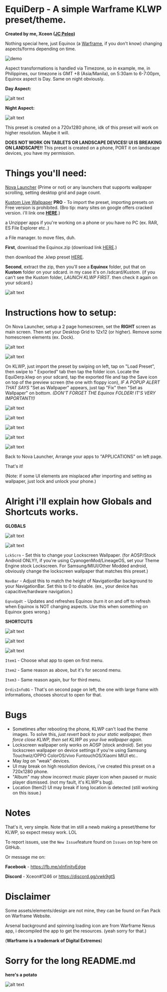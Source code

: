 # EquiDerp - A simple Warframe KLWP preset/theme. #
**Created by me, Xceon ([JC Peleo](https://fb.me/xInfinityEdge))**

Nothing special here, just Equinox (a [Warframe](https://www.warframe.com), if you don't know) changing aspects/forms depending on time.

![demo](https://github.com/Yuuhei/EquiDerp/raw/master/demo.gif)

Aspect transformations is handled via Timezone, so in example, me, in Philippines, our timezone is GMT +8 (Asia/Manila), on 5:30am to 6-7:00pm, Equinox aspect is Day. Same on night obviously.

**Day Aspect:**

![alt text](https://github.com/Yuuhei/EquiDerp/raw/master/day.png)

**Night Aspect:**

![alt text](https://github.com/Yuuhei/EquiDerp/raw/master/night.png)

This preset is created on a 720x1280 phone, idk of this preset will work on higher resolution. Maybe it will.

**DOES NOT WORK ON TABLETS OR LANDSCAPE DEVICES! UI IS BREAKING ON LANDSCAPE!!** This preset is created on a phone, PORT it on landscape devices, you have my permission.

# Things you'll need: #

[Nova Launcher](https://play.google.com/store/apps/details?id=com.teslacoilsw.launcher&hl=en) (Prime or not) or any launchers that supports wallpaper scrolling, setting desktop grid and page count.

[Kustom Live Wallpaper](https://play.google.com/store/apps/details?id=org.kustom.wallpaper&hl=en) **PRO** - To import the preset, importing presets on Free version is prohibited. (Bro tip: many sites on google offers cracked version. i'll link one [**HERE**](https://apk4free.net/klwp-kwgt-maker-pro-apk/).)

a Unzipper apps if you're working on a phone or you have no PC (ex. RAR, ES File Explorer etc..)

a File manager. to move files, duh.


**First**, download the Equinox.zip (download link [HERE](https://github.com/Yuuhei/EquiDerp/raw/master/Equinox.zip).)

then download the .klwp preset [HERE](https://github.com/Yuuhei/EquiDerp/raw/master/EquiDerp_r10.klwp).

**Second**, extract the zip, then you'll see a **Equinox** folder, put that on **Kustom** folder on your sdcard. in my case it's on /sdcard/Kustom. (if you can't see the Kustom folder, *LAUNCH KLWP FIRST*. then check it again on your sdcard.)

![alt text](https://github.com/Yuuhei/EquiDerp/raw/master/0.jpg)

# Instructions how to setup: #

On Nova Launcher, setup a 2 page homescreen, set the **RIGHT** screen as main screen. Then set your Desktop Grid to 12x12 (or higher). Remove some homescreen elements (ex. Dock).

![alt text](https://github.com/Yuuhei/EquiDerp/raw/master/6.png)

![alt text](https://github.com/Yuuhei/EquiDerp/raw/master/7.png)

On KLWP, just import the preset by swiping on left, tap on "Load Preset", then swipe to " Exported" tab then tap the folder icon. Locate the EquiDerp.klwp on your sdcard, tap the exported file and tap the Save icon on top of the preview screen (the one with floppy icon), *IF A POPUP ALERT THAT SAYS* "Set as Wallpaper" appears, just tap "Fix" then "Set as Wallpaper" on bottom. *(DON'T FORGET THE Equinox FOLDER! IT'S VERY IMPORTANT!!)*

![alt text](https://github.com/Yuuhei/EquiDerp/raw/master/8.jpg)

![alt text](https://github.com/Yuuhei/EquiDerp/raw/master/9.jpg)

![alt text](https://github.com/Yuuhei/EquiDerp/raw/master/x.jpg)

![alt text](https://github.com/Yuuhei/EquiDerp/raw/master/10.jpg)

![alt text](https://github.com/Yuuhei/EquiDerp/raw/master/11.jpg)

Back to Nova Launcher, Arrange your apps to "APPLICATIONS" on left page.

That's it!

(Note: if some UI elements are misplaced after importing and setting as wallpaper, just lock and unlock your phone.)



# Alright i'll explain how Globals and Shortcuts works. #

**GLOBALS**

![alt text](https://github.com/Yuuhei/EquiDerp/raw/master/3.png)

![alt text](https://github.com/Yuuhei/EquiDerp/raw/master/4.png)

`LckScrn` - Set this to change your Lockscreen Wallpaper. (for AOSP/Stock Android ONLY!!, if you're using CyanogenMod/LineageOS, set your Theme Engine stock Lockscreen. For Samsung/MIUI/Other Modded android, obviously change the lockscreen wallpaper that matches this preset.)

`NavBar` - Adjust this to match the height of NavigationBar background to your NavigationBar. Set this to 0 to disable. (ex., your device has capacitive/hardware navigation.)

`EqnxUpdt` - Updates and refreshes Equinox (turn it on and off to refresh when Equinox is NOT changing aspects. Use this when something on Equinox goes wrong.)

**SHORTCUTS**

![alt text](https://github.com/Yuuhei/EquiDerp/raw/master/1.jpg)

![alt text](https://github.com/Yuuhei/EquiDerp/raw/master/2.jpg)

![alt text](https://github.com/Yuuhei/EquiDerp/raw/master/5.png)

`Item1` - Choose what app to open on first menu.

`Item2` - Same reason as above, but it's for second menu.

`Item3` - Same reason again, bur for third menu.

`OrdisInfoBG` - That's on second page on left, the one with large frame with informations, chooses shorcut to open for that.

# Bugs #

- Sometimes after rebooting the phone, KLWP can't load the theme images. To solve this, *just revert back to your static wallpaper, then force close KLWP, then set KLWP as your live wallpaper again.*
- Lockscreen wallpaper only works on AOSP (stock android). Set you lockscreen wallpaper on device settings if you're using Samsung Touchwiz/OPPO ColorOS/vivo FuntouchOS/Xiaomi MIUI etc..
- May *lag* on "weak" devices.
- UI may break on high resolution devices, i've created this preset on a 720x1280 phone.
- "Album" may show incorrect music player icon when paused or music player dismissed. (not my fault, it's KLWP's bug).
- Location (Item2) UI may break if long location is detected (still working on this issue.)

# Notes #
That's it, very simple. Note that im still a newb making a preset/theme for KLWP, so expect messy work. LOL

To report issues, use the `New Issue`feature found on `Issues` on top here on GitHub.

Or message me on:

**Facebook** - https://fb.me/xInfinityEdge

**Discord** - Xceon#1246 or https://discord.gg/vwk9gtS

# Disclaimer #

Some assets/elements/design are not mine, they can be found on Fan Pack on Warframe Website.

Arsenal background and spinning loading icon are from Warframe Nexus app, i decompiled the app to get the resources. (yeah sorry for that.)

(**Warframe is a trademark of Digital Extremes**)

# Sorry for the long README.md 

**here's a potato**

![alt text](https://vignette.wikia.nocookie.net/warframe/images/5/51/Orokin_Reactor.png/revision/latest?cb=20130716194937)

